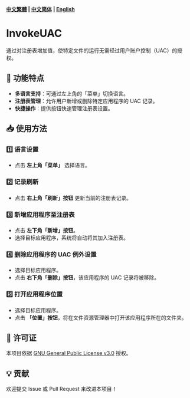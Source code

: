 **[中文繁體](docs/README_zh_TW.md) | [中文简体](docs/README_zh_CN.md) | [English](docs/README_en_US.md)**
# InvokeUAC
通过对注册表增加值，使特定文件的运行无需经过用户账户控制（UAC）的授权。

## 🚀 功能特点
- **多语言支持**：可通过左上角的「菜单」切换语言。
- **注册表管理**：允许用户新增或删除特定应用程序的 UAC 记录。
- **快捷操作**：提供按钮快速管理注册表设置。

## 📥 使用方法

### 1️⃣ 语言设置
- 点击 **左上角「菜单」** 选择语言。

### 2️⃣ 记录刷新
- 点击 **右上角「刷新」按钮** 更新当前的注册表记录。

### 3️⃣ 新增应用程序至注册表
- 点击 **左下角「新增」按钮**。
- 选择目标应用程序，系统将自动将其加入注册表。

### 4️⃣ 删除应用程序的 UAC 例外设置
- 选择目标应用程序。
- 点击 **右下角「删除」按钮**，该应用程序的 UAC 记录将被移除。

### 5️⃣ 打开应用程序位置
- 选择目标应用程序。
- 点击 **「位置」按钮**，将在文件资源管理器中打开该应用程序所在的文件夹。

## 📜 许可证
本项目依据 [GNU General Public License v3.0](https://www.gnu.org/licenses/gpl-3.0.html) 授权。

## 💡 贡献
欢迎提交 Issue 或 Pull Request 来改进本项目！


